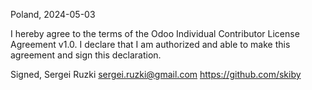 Poland, 2024-05-03

I hereby agree to the terms of the Odoo Individual Contributor License Agreement v1.0.
I declare that I am authorized and able to make this agreement and sign this declaration.

Signed,
Sergei Ruzki sergei.ruzki@gmail.com https://github.com/skiby